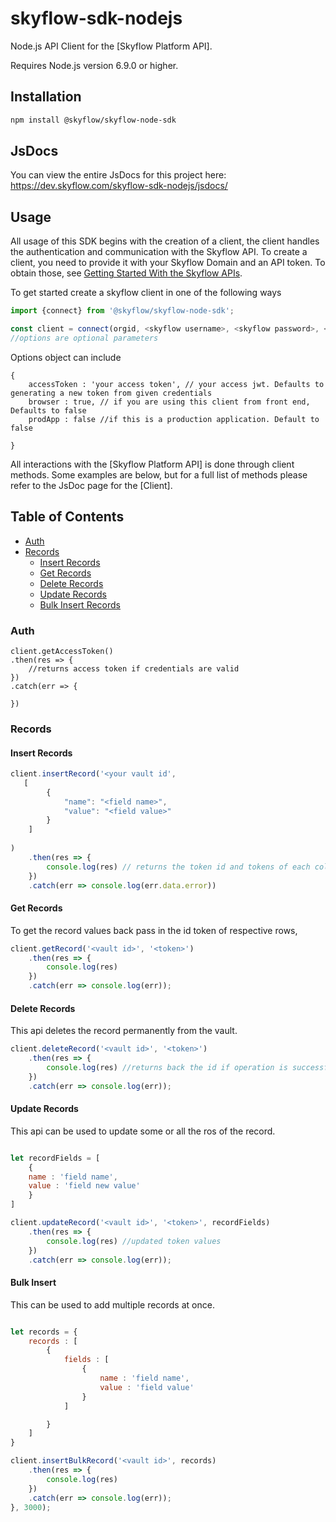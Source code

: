 # skyflow-sdk-nodejs

Node.js API Client for the [Skyflow Platform API].

Requires Node.js version 6.9.0 or higher.

## Installation

```sh
npm install @skyflow/skyflow-node-sdk
```

## JsDocs

You can view the entire JsDocs for this project here: https://dev.skyflow.com/skyflow-sdk-nodejs/jsdocs/

## Usage

All usage of this SDK begins with the creation of a client, the client handles the authentication and communication with the Skyflow API.  To create a client, you need to provide it with your Skyflow Domain and an API token.  To obtain those, see [Getting Started With the Skyflow APIs](https://developer.skyflow.com/code/rest/).

To get started create a skyflow client in one of the following ways
```javascript
import {connect} from '@skyflow/skyflow-node-sdk';

const client = connect(orgid, <skyflow username>, <skyflow password>, <app id>, <app secret> , options) 
//options are optional parameters
```
Options object can include
```
{
    accessToken : 'your access token', // your access jwt. Defaults to generating a new token from given credentials
    browser : true, // if you are using this client from front end, Defaults to false
    prodApp : false //if this is a production application. Default to false

}
```

All interactions with the [Skyflow Platform API] is done through client methods.  Some examples are below, but for a full
 list of methods please refer to the JsDoc page for the [Client].



## Table of Contents

* [Auth](#auth)  
* [Records](#records)
  * [Insert Records](#insert-records)
  * [Get Records](#get-records)
  * [Delete Records](#delete-records)
  * [Update Records](#update-records)
  * [Bulk Insert Records](#bulk-insert)


### Auth

```
client.getAccessToken()
.then(res => {
    //returns access token if credentials are valid
})
.catch(err => {
     
})
```

### Records

#### Insert Records

```javascript
client.insertRecord('<your vault id', 
   [
        {
            "name": "<field name>",
            "value": "<field value>"
        }
    ]
    
)
    .then(res => {
        console.log(res) // returns the token id and tokens of each column values
    })
    .catch(err => console.log(err.data.error))
```


#### Get Records

To get the record values back pass in the id token of respective rows, 

```javascript
client.getRecord('<vault id>', '<token>')
    .then(res => {
        console.log(res)
    })
    .catch(err => console.log(err));
```

#### Delete Records

This api deletes the record permanently from the vault. 

```javascript
client.deleteRecord('<vault id>', '<token>')
    .then(res => {
        console.log(res) //returns back the id if operation is successful
    })
    .catch(err => console.log(err));


```

#### Update Records

This api can be used to update some or all the ros of the record. 

```javascript

let recordFields = [
    {
    name : 'field name',
    value : 'field new value'
    }
]

client.updateRecord('<vault id>', '<token>', recordFields)
    .then(res => {
        console.log(res) //updated token values
    })
    .catch(err => console.log(err));
```

#### Bulk Insert

This can be used to add multiple records at once. 
```javascript

let records = {
    records : [
        {
            fields : [
                {
                    name : 'field name',
                    value : 'field value'
                }
            ]

        }
    ]
}

client.insertBulkRecord('<vault id>', records)
    .then(res => {
        console.log(res)
    })
    .catch(err => console.log(err));
}, 3000);

```